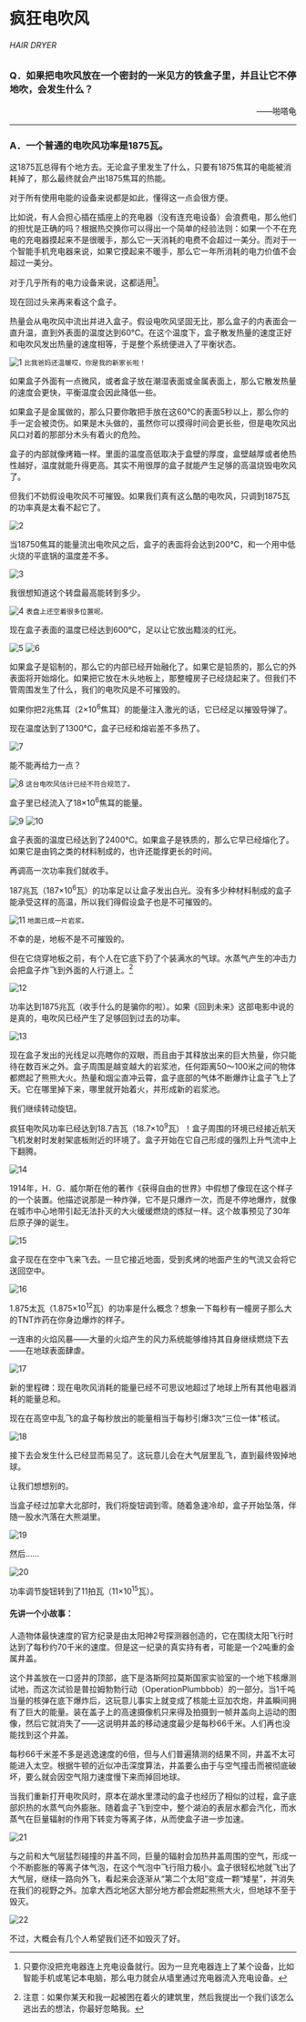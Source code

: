 # 疯狂电吹风
###### HAIR DRYER
### Q．如果把电吹风放在一个密封的一米见方的铁盒子里，并且让它不停地吹，会发生什么？
<p align="right">——啪嗒龟</p>

***
### A．一个普通的电吹风功率是1875瓦。
这1875瓦总得有个地方去。无论盒子里发生了什么，只要有1875焦耳的电能被消耗掉了，那么最终就会产出1875焦耳的热能。

对于所有使用电能的设备来说都是如此，懂得这一点会很方便。

比如说，有人会担心插在插座上的充电器（没有连充电设备）会浪费电，那么他们的担忧是正确的吗？根据热交换你可以得出一个简单的经验法则：如果一个不在充电的充电器摸起来不是很暖手，那么它一天消耗的电费不会超过一美分。而对于一个智能手机充电器来说，如果它摸起来不暖手，那么它一年所消耗的电力价值不会超过一美分。

对于几乎所有的电力设备来说，这都适用[^1]。

现在回过头来再来看这个盒子。

热量会从电吹风中流出并进入盒子。假设电吹风坚固无比，那么盒子的内表面会一直升温，直到外表面的温度达到60℃。在这个温度下，盒子散发热量的速度正好和电吹风发出热量的速度相等，于是整个系统便进入了平衡状态。

![1](./imgs/HD-1.png)
`比我爸妈还温暖哎，你是我的新家长啦！`

如果盒子外面有一点微风，或者盒子放在潮湿表面或金属表面上，那么它散发热量的速度会更快，平衡温度会因此降低一些。

如果盒子是金属做的，那么只要你敢把手放在这60℃的表面5秒以上，那么你的手一定会被烫伤。如果是木头做的，虽然你可以摸得时间会更长些，但是电吹风出风口对着的那部分木头有着火的危险。

盒子的内部就像烤箱一样。里面的温度高低取决于盒壁的厚度，盒壁越厚或者绝热性越好，温度就能升得更高。其实不用很厚的盒子就能产生足够的高温烧毁电吹风了。

但我们不妨假设电吹风不可摧毁。如果我们真有这么酷的电吹风，只调到1875瓦的功率真是太看不起它了。

![2](./imgs/HD-2.png)

当18750焦耳的能量流出电吹风之后，盒子的表面将会达到200℃，和一个用中低火烧的平底锅的温度差不多。

![3](./imgs/HD-3.png)

我很想知道这个转盘最高能转到多少。

![4](./imgs/HD-4.png)
`表盘上还空着很多位置呢。`

现在盒子表面的温度已经达到600℃，足以让它放出黯淡的红光。

![5](./imgs/HD-5.png)
![6](./imgs/HD-6.png)

如果盒子是铝制的，那么它的内部已经开始融化了。如果它是铅质的，那么它的外表面将开始熔化。如果把它放在木头地板上，那整幢房子已经烧起来了。但我们不管周围发生了什么，我们的电吹风是不可摧毁的。

如果你把2兆焦耳（2×10<sup>6</sup>焦耳）的能量注入激光的话，它已经足以摧毁导弹了。

现在温度达到了1300℃，盒子已经和熔岩差不多热了。

![7](./imgs/HD-7.png)

能不能再给力一点？

![8](./imgs/HD-8.png)
`这台电吹风估计已经不符合规范了。`

盒子里已经流入了18×10<sup>6</sup>焦耳的能量。

![9](./imgs/HD-9.png)
![10](./imgs/HD-10.png)

盒子表面的温度已经达到了2400℃。如果盒子是铁质的，那么它早已经熔化了。如果它是由钨之类的材料制成的，也许还能撑更长的时间。

再调高一次功率我们就收手。

187兆瓦（187×10<sup>6</sup>瓦）的功率足以让盒子发出白光。没有多少种材料制成的盒子能承受这样的高温，所以我们得假设盒子也是不可摧毁的。

![11](./imgs/HD-11.png)
`地面已成一片岩浆。`

不幸的是，地板不是不可摧毁的。

但在它烧穿地板之前，有个人在它底下扔了个装满水的气球。水蒸气产生的冲击力会把盒子炸飞到外面的人行道上。[^2]

![12](./imgs/HD-12.png)

功率达到1875兆瓦（收手什么的是骗你的啦）。如果《回到未来》这部电影中说的是真的，电吹风已经产生了足够回到过去的功率。

![13](./imgs/HD-13.png)

现在盒子发出的光线足以亮瞎你的双眼，而且由于其释放出来的巨大热量，你只能待在数百米之外。盒子周围是越变越大的岩浆池，任何距离50～100米之间的物体都燃起了熊熊大火。热量和烟尘直冲云霄，盒子底部的气体不断爆炸让盒子飞上了天。它在哪里掉下来，哪里就开始着火，并形成新的岩浆池。

我们继续转动旋钮。

疯狂电吹风功率已经达到18.7吉瓦（18.7×10<sup>9</sup>瓦）！盒子周围的环境已经接近航天飞机发射时发射架底板附近的环境了。盒子开始在它自己形成的强烈上升气流中上下翻腾。

![14](./imgs/HD-14.png)

1914年，H．G．威尔斯在他的著作《获得自由的世界》中假想了像现在这个样子的一个装置。他描述说那是一种炸弹，它不是只爆炸一次，而是不停地爆炸，就像在城市中心地带引起无法扑灭的大火缓缓燃烧的炼狱一样。这个故事预见了30年后原子弹的诞生。

![15](./imgs/HD-15.png)

盒子现在在空中飞来飞去。一旦它接近地面，受到炙烤的地面产生的气流又会将它送回空中。

![16](./imgs/HD-16.png)

1.875太瓦（1.875×10<sup>12</sup>瓦）的功率是什么概念？想象一下每秒有一幢房子那么大的TNT炸药在你身边爆炸的样子。

一连串的火焰风暴——大量的火焰产生的风力系统能够维持其自身继续燃烧下去——在地球表面肆虐。

![17](./imgs/HD-17.png)

新的里程碑：现在电吹风消耗的能量已经不可思议地超过了地球上所有其他电器消耗的能量总和。

现在在高空中乱飞的盒子每秒放出的能量相当于每秒引爆3次“三位一体”核试。

![18](./imgs/HD-18.png)

接下去会发生什么已经显而易见了。这玩意儿会在大气层里乱飞，直到最终毁掉地球。

让我们想想别的。

当盒子经过加拿大北部时，我们将旋钮调到零。随着急速冷却，盒子开始坠落，伴随一股水汽落在大熊湖里。

![19](./imgs/HD-19.png)

然后……

![20](./imgs/HD-20.png)

功率调节旋钮转到了11拍瓦（11×10<sup>15</sup>瓦）。

#### 先讲一个小故事：
人造物体最快速度的官方纪录是由太阳神2号探测器创造的，它在围绕太阳飞行时达到了每秒约70千米的速度。但是这一纪录的真实持有者，可能是一个2吨重的金属井盖。

这个井盖放在一口竖井的顶部，底下是洛斯阿拉莫斯国家实验室的一个地下核爆测试地，而这次试验是普拉姆勃勃行动（OperationPlumbbob）的一部分。当1千吨当量的核弹在底下爆炸后，这玩意儿事实上就变成了核能土豆加农炮，井盖瞬间拥有了巨大的能量。装在盖子上的高速摄像机只来得及拍摄到一帧井盖向上运动的图像，然后它就消失了——这说明井盖的移动速度最少是每秒66千米。人们再也没能找到这个井盖。

每秒66千米差不多是逃逸速度的6倍，但与人们普遍猜测的结果不同，井盖不太可能进入太空。根据牛顿的近似冲击深度算法，井盖要么由于与空气撞击而被彻底破坏，要么就会因空气阻力速度慢下来而掉回地球。

当我们重新打开电吹风时，原本在湖水里漂动的盒子也经历了相似的过程，盒子底部炽热的水蒸气向外膨胀。随着盒子飞到空中，整个湖泊的表层水都会汽化，而水蒸气在巨量辐射的作用下转变为等离子体，从而使盒子进一步加速。

![21](./imgs/HD-21.png)

与之前和大气层猛烈碰撞的井盖不同，巨量的辐射会加热井盖周围的空气，形成一个不断膨胀的等离子体气泡，在这个气泡中飞行阻力极小。盒子很轻松地就飞出了大气层，继续一路向外飞，看起来会逐渐从“第二个太阳”变成一颗“矮星”，并消失在我们的视野之外。加拿大西北地区大部分地方都会燃起熊熊大火，但地球不至于毁灭。

![22](./imgs/HD-22.png)

不过，大概会有几个人希望我们还不如毁灭了好。

[^1]:只要你没把充电器连上充电设备就行。因为一旦充电器连上了某个设备，比如智能手机或笔记本电脑，那么电力就会从墙里通过充电器流入充电设备。
[^2]:注意：如果你某天和我一起被困在着火的建筑里，然后我提出一个我们该怎么逃出去的想法，你最好忽略我。